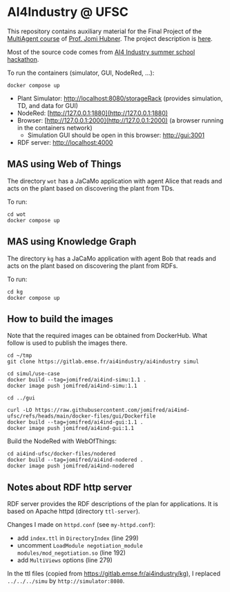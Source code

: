 # AI4Industry @ UFSC

This repository contains auxiliary material for the Final Project of the [MultiAgent course](https://jomifred.github.io/mas/) of [Prof. Jomi Hubner](https://jomifred.github.io). The project description is [here](https://docs.google.com/document/d/1W6TgXikrYhW47doUN8UX8MfEgXsF8KFMu-lcJAeMM9Q/edit?usp=sharing).

Most of the source code comes from [AI4 Industry summer school hackathon](https://gitlab.emse.fr/ai4industry/hackathon/-/wikis/home).

To run the containers (simulator, GUI, NodeRed, ...):

```
docker compose up
```

- Plant Simulator: [http://localhost:8080/storageRack](http://localhost:8080/storageRack) (provides simulation, TD, and data for GUI)
- NodeRed: [http://127.0.0.1:1880](http://127.0.0.1:1880)
- Browser: [http://127.0.0.1:2000](http://127.0.0.1:2000) (a browser running in the containers network)
    - Simulation GUI should be open in this browser: [http://gui:3001](http://gui:3001)
- RDF server: [http://localhost:4000](http://localhost:4000)

## MAS using Web of Things 

The directory `wot` has a JaCaMo application with agent Alice that reads and acts on the plant based on discovering the plant from TDs.

To run:

```
cd wot
docker compose up
```

## MAS using Knowledge Graph

The directory `kg` has a JaCaMo application with agent Bob that reads and acts on the plant based on discovering the plant from RDFs.

To run:

```
cd kg
docker compose up
```


## How to build the images

Note that the required images can be obtained from DockerHub. What follow is used to publish the images there.

```
cd ~/tmp
git clone https://gitlab.emse.fr/ai4industry/ai4industry simul

cd simul/use-case
docker build --tag=jomifred/ai4ind-simu:1.1 . 
docker image push jomifred/ai4ind-simu:1.1

cd ../gui

curl -LO https://raw.githubusercontent.com/jomifred/ai4ind-ufsc/refs/heads/main/docker-files/gui/Dockerfile
docker build --tag=jomifred/ai4ind-gui:1.1 . 
docker image push jomifred/ai4ind-gui:1.1
```

Build the NodeRed with WebOfThings:

```
cd ai4ind-ufsc/docker-files/nodered
docker build --tag=jomifred/ai4ind-nodered . 
docker image push jomifred/ai4ind-nodered
```

## Notes about RDF http server

RDF server provides the RDF descriptions of the plan for applications. It is based on Apache httpd (directory `ttl-server`).

Changes I made on `httpd.conf` (see `my-httpd.conf`):
- add `index.ttl` in `DirectoryIndex` (line 299)
- uncomment `LoadModule negotiation_module modules/mod_negotiation.so` (line 192)
- add `MultiViews` options (line 279) 

In the ttl files (copied from https://gitlab.emse.fr/ai4industry/kg), I replaced `../../../simu` by `http://simulator:8080`.